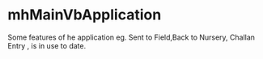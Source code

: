 # mhMainVbApplication
Some features of he application eg. Sent to Field,Back to Nursery, Challan Entry , is in use to date.
